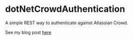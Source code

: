 # dotNetCrowdAuthentication

A simple REST way to authenticate against Atlassian Crowd. 

See my blog post [here](http://goo.gl/7onyHn)